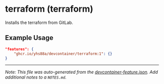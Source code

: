
# terraform (terraform)

Installs the terraform from GitLab.

## Example Usage

```json
"features": {
    "ghcr.io/yhs88a/devcontainer/terraform:1": {}
}
```





---

_Note: This file was auto-generated from the [devcontainer-feature.json](https://github.com/yhs88a/devcontainer/blob/main/src/features/terraform/devcontainer-feature.json).  Add additional notes to a `NOTES.md`._
